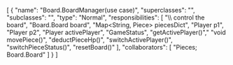 [
  {
    "name": "Board.BoardManager(use case)",
    "superclasses": "",
    "subclasses": "",
    "type": "Normal",
    "responsibilities": [
      "\\\\ control the board",
      "Board.Board board",
      "Map<String, Piece> piecesDict",
      "Player p1",
      "Player p2",
      "Player activePlayer",
      "GameStatus",
      "getActivePlayer()","
      "void movePiece()",
      "deductPieceHp()",
      "switchActivePlayer()",
      "switchPieceStatus()",
      "resetBoard()"
    ],
    "collaborators": [
      "Pieces; Board.Board"
    ]
  }
]